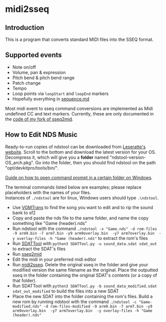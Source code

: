 # midi2sseq

## Introduction

This is a program that converts standard MIDI files into the SSEQ format.

<!--
Build prerequisites
-------------------

- Windows: MinGW
- Everything else: edit the makefile to remove the .exe extension first (TODO: autodetect)

-->

## Supported events

- Note on/off
- Volume, pan & expression
- Pitch bend & pitch bend range
- Patch change
- Tempo
- Loop points via `loopStart` and `loopEnd` markers
- Hopefully everything in [sequence.md](https://github.com/Thysbelon/midi2sseq/blob/master/sequence.md)

Most midi event to sseq command conversions are implemented as Midi undefined CC and text markers. Currently, these are only documented in the [code of my fork of sseq2mid](https://github.com/Thysbelon/sseq2mid/blob/master/src/sseq2mid.c).

<!--

To do
-----

- Implement more MIDI commands
- Some SSEQ commands are not implemented yet (modulation, portamento, pitch sweep): please help!

-->

## How to Edit NDS Music

Ready-to-run copies of ndstool can be downloaded from [Leseratte's website](https://wii.leseratte10.de/devkitPro/other-stuff/ndstool/). Scroll to the bottom and download the latest version for your OS. Decompress it, which will give you a **folder** named "ndstool-version-OS_arch.pkg". Go into the folder, then you should find ndstool on the path "opt/devkitpro/tools/bin/".

[Guide on how to open command prompt in a certain folder on Windows](https://www.howtogeek.com/789662/how-to-open-a-cmd-window-in-a-folder-on-windows/).

The terminal commands listed below are examples; please replace placeholders with the names of your files.  
Instances of `./ndstool` are for linux, Windows users should type `.\ndstool`.

- Use [VGMTrans](https://github.com/vgmtrans/vgmtrans) to find the song you want to edit and to rip the sound bank to sf2
- Copy and paste the nds file to the same folder, and name the copy something like "Game (header).nds"
- Run ndstool with the command `./ndstool -x "Game.nds" -d rom-files -9 arm9.bin -7 arm7.bin -y9 arm9overlay.bin  -y7 arm7overlay.bin  -y overlay-files -h "Game (header).nds"` to extract the rom's files
- Run [SDATTool](https://github.com/froggestspirit/SDATTool) with `python3 SDATTool.py -u sound_data.sdat sdat_out` to extract the SDAT's files
- Run [sseq2mid](https://github.com/Thysbelon/sseq2mid)
- Edit the midi in your preferred midi editor
- Run [midi2sseq](https://github.com/Thysbelon/midi2sseq/releases/latest). Delete the original sseq in the folder and give your modified version the same filename as the original. Place the outputted sseq in the folder containing the original SDAT's contents (or a copy of that folder).
- Run SDATTool with `python3 SDATTool.py -b sound_data_modified.sdat sdat_out_modified` to build the files into a new SDAT
- Place the new SDAT into the folder containing the rom's files. Build a new rom by running ndstool with the command `./ndstool -c "Game-modified.nds" -d rom-files-modified -9 arm9.bin -7 arm7.bin -y9 arm9overlay.bin  -y7 arm7overlay.bin  -y overlay-files -h "Game (header).nds"`
